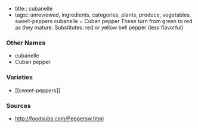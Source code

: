 - title:: cubanelle
- tags:: unreviewed, ingredients, categories, plants, produce, vegetables, sweet-peppers
cubanelle = Cuban pepper These turn from green to red as they mature. Substitutes: red or yellow bell pepper (less flavorful)

### Other Names

* cubanelle
* Cuban pepper

### Varieties

* [[sweet-peppers]]

### Sources
* http://foodsubs.com/Peppersw.html
